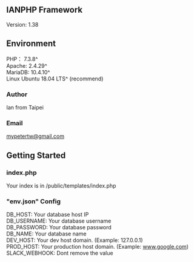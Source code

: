 ## IANPHP Framework
Version: 1.38<br>
## Environment
PHP： 7.3.8^<br>
Apache: 2.4.29^<br>
MariaDB: 10.4.10^<br>
Linux Ubuntu 18.04 LTS^ (recommend)
### Author
Ian from Taipei
### Email
mypetertw@gmail.com
## Getting Started
### index.php
Your index is in /public/templates/index.php
### "env.json" Config
DB_HOST: Your database host IP<br>
DB_USERNAME: Your database username<br>
DB_PASSWORD: Your database password<br>
DB_NAME: Your database name<br>
DEV_HOST: Your dev host domain. (Example: 127.0.0.1)<br>
PROD_HOST: Your production host domain. (Example: www.google.com)<br>
SLACK_WEBHOOK: Dont remove the value
